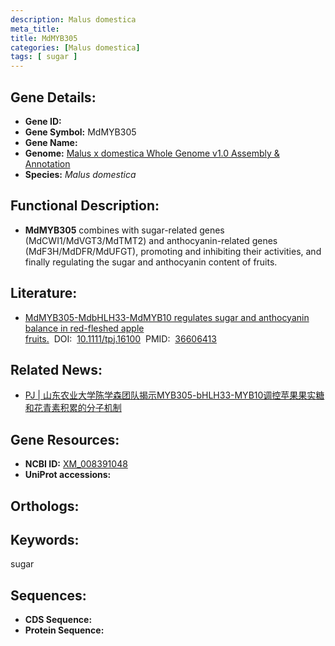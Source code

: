 ```yaml
---
description: Malus domestica
meta_title:
title: MdMYB305
categories: [Malus domestica]
tags: [ sugar ]
---
```


## Gene Details:
- **Gene ID:**	[]()
- **Gene Symbol:** MdMYB305
- **Gene Name:** 
- **Genome:** [Malus x domestica Whole Genome v1.0 Assembly & Annotation]()
- **Species:** *Malus domestica*

## Functional Description:
   - **MdMYB305** combines with sugar-related genes (MdCWI1/MdVGT3/MdTMT2) and anthocyanin-related genes (MdF3H/MdDFR/MdUFGT), promoting and inhibiting their activities, and finally regulating the sugar and anthocyanin content of fruits.

## Literature:
   - [MdMYB305-MdbHLH33-MdMYB10 regulates sugar and anthocyanin balance in red-fleshed apple fruits.]( https://onlinelibrary.wiley.com/doi/10.1111/tpj.16100)&nbsp;&nbsp;DOI:&nbsp;&nbsp;[10.1111/tpj.16100](https://onlinelibrary.wiley.com/doi/10.1111/tpj.16100)&nbsp;&nbsp;PMID:&nbsp;&nbsp;[36606413](https://pubmed.ncbi.nlm.nih.gov/36606413/)

## Related News:
   - [PJ | 山东农业大学陈学森团队揭示MYB305-bHLH33-MYB10调控苹果果实糖和花青素积累的分子机制](https://mp.weixin.qq.com/s?__biz=Mzg3MDEwNDEyMg==&mid=2247543781&idx=6&sn=2ff07ca5c616bd35b3df46d349662ded&chksm=ce9086b0f9e70fa69993e704d056e9b030a049782e9a5d04a10f7a35935186548e832974b436&scene=27#wechat_redirect)

## Gene Resources:
- **NCBI ID:** [XM_008391048](https://www.ncbi.nlm.nih.gov/gene/?term=XM_008391048)
- **UniProt accessions:** [](https://www.uniprot.org/uniprotkb//entry)

## Orthologs:

## Keywords:
sugar

## Sequences:
- **CDS Sequence:**
- **Protein Sequence:**
